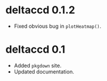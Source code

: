 # deltaccd 0.1.2
* Fixed obvious bug in `plotHeatmap()`.

# deltaccd 0.1
* Added `pkgdown` site.
* Updated documentation.
